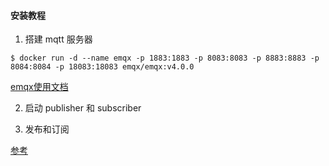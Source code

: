 #### 安装教程

1. 搭建 mqtt 服务器  
```
$ docker run -d --name emqx -p 1883:1883 -p 8083:8083 -p 8883:8883 -p 8084:8084 -p 18083:18083 emqx/emqx:v4.0.0
```
[emqx使用文档](https://docs.emqx.io/broker/v4/cn/)  

2. 启动 publisher 和 subscriber  

3. 发布和订阅

[参考](https://www.cnblogs.com/rain1024/p/12358023.html)